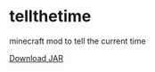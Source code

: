 # tellthetime
minecraft mod to tell the current time

<a id="raw-url" href="https://raw.githubusercontent.com/moosipea/tellthetime/master/tellthetime_1.1.0.jar">Download JAR</a>
